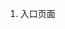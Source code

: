 1. 入口页面  
                    <div id="app">
                      <router-view></router-view>
                    </div>
  
